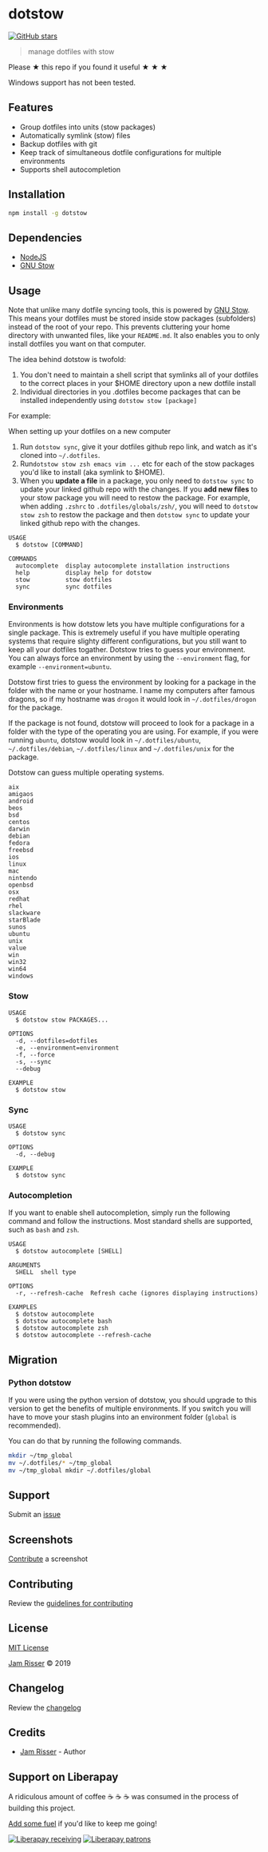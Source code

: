 # dotstow

[![GitHub stars](https://img.shields.io/github/stars/codejamninja/dotstow.svg?style=social&label=Stars)](https://github.com/codejamninja/dotstow)

> manage dotfiles with stow

Please ★ this repo if you found it useful ★ ★ ★

Windows support has not been tested.

## Features

* Group dotfiles into units (stow packages)
* Automatically symlink (stow) files
* Backup dotfiles with git
* Keep track of simultaneous dotfile configurations for multiple environments
* Supports shell autocompletion

## Installation

```sh
npm install -g dotstow
```

## Dependencies

- [NodeJS](https://nodejs.org)
- [GNU Stow](https://www.gnu.org/software/stow)

## Usage

Note that unlike many dotfile syncing tools, this is powered by
[GNU Stow](https://www.gnu.org/software/stow). This means your dotfiles must be stored inside
stow packages (subfolders) instead of the root of your repo. This prevents cluttering your home
directory with unwanted files, like your `README.md`. It also enables you to only install dotfiles
you want on that computer.

The idea behind dotstow is twofold:
  1. You don't need to maintain a shell script that symlinks all of your dotfiles to the correct
  places in your $HOME directory upon a new dotfile install
  2. Individual directories in you .dotfiles become packages that can be installed independently
  using `dotstow stow [package]`

For example:

When setting up your dotfiles on a new computer
  1. Run `dotstow sync`, give it your dotfiles github repo link, and watch as it's cloned into `~/.dotfiles`.
  2. Run`dotstow stow zsh emacs vim ...` etc for each of the stow packages you'd like to install (aka symlink to $HOME).
  3. When you __update a file__ in a package, you only need to `dotstow sync` to update your linked github repo
  with the changes. If you __add new files__ to your stow package you will need to restow the package.
  For example, when adding `.zshrc` to `.dotfiles/globals/zsh/`, you will need to `dotstow stow zsh` to restow the package
  and then `dotstow sync` to update your linked github repo with the changes.

```
USAGE
  $ dotstow [COMMAND]

COMMANDS
  autocomplete  display autocomplete installation instructions
  help          display help for dotstow
  stow          stow dotfiles
  sync          sync dotfiles
```

### Environments

Environments is how dotstow lets you have multiple configurations for a single package. This is extremely useful
if you have multiple operating systems that require slighty different configurations, but you still want to
keep all your dotfiles togather. Dotstow tries to guess your environment. You can always force an environment
by using the `--environment` flag, for example `--environment=ubuntu`.

Dotstow first tries to guess the environment by looking for a package in the folder with the name or your hostname.
I name my computers after famous dragons, so if my hostname was `drogon` it would look in `~/.dotfiles/drogon` for
the package.

If the package is not found, dotstow will proceed to look for a package in a folder with the type of the operating
you are using. For example, if you were running `ubuntu`, dotstow would look in `~/.dotfiles/ubuntu`, `~/.dotfiles/debian`,
`~/.dotfiles/linux` and `~/.dotfiles/unix` for the package.

Dotstow can guess multiple operating systems.

```
aix
amigaos
android
beos
bsd
centos
darwin
debian
fedora
freebsd
ios
linux
mac
nintendo
openbsd
osx
redhat
rhel
slackware
starBlade
sunos
ubuntu
unix
value
win
win32
win64
windows
```

### Stow

```
USAGE
  $ dotstow stow PACKAGES...

OPTIONS
  -d, --dotfiles=dotfiles
  -e, --environment=environment
  -f, --force
  -s, --sync
  --debug

EXAMPLE
  $ dotstow stow
```

### Sync

```
USAGE
  $ dotstow sync

OPTIONS
  -d, --debug

EXAMPLE
  $ dotstow sync
```

### Autocompletion

If you want to enable shell autocompletion, simply run the following command
and follow the instructions. Most standard shells are supported, such as
`bash` and `zsh`.

```
USAGE
  $ dotstow autocomplete [SHELL]

ARGUMENTS
  SHELL  shell type

OPTIONS
  -r, --refresh-cache  Refresh cache (ignores displaying instructions)

EXAMPLES
  $ dotstow autocomplete
  $ dotstow autocomplete bash
  $ dotstow autocomplete zsh
  $ dotstow autocomplete --refresh-cache
```

## Migration

### Python dotstow

If you were using the python version of dotstow, you should upgrade to
this version to get the benefits of multiple environments. If you switch
you will have to move your stash plugins into an environment folder (`global` is recommended).

You can do that by running the following commands.
```sh
mkdir ~/tmp_global
mv ~/.dotfiles/* ~/tmp_global
mv ~/tmp_global mkdir ~/.dotfiles/global
```

## Support

Submit an [issue](https://github.com/codejamninja/dotstow/issues/new)

## Screenshots

[Contribute](https://github.com/codejamninja/dotstow/blob/master/CONTRIBUTING.md) a screenshot

## Contributing

Review the [guidelines for contributing](https://github.com/codejamninja/dotstow/blob/master/CONTRIBUTING.md)

## License

[MIT License](https://github.com/codejamninja/dotstow/blob/master/LICENSE)

[Jam Risser](https://codejam.ninja) © 2019

## Changelog

Review the [changelog](https://github.com/codejamninja/dotstow/blob/master/CHANGELOG.md)

## Credits

- [Jam Risser](https://codejam.ninja) - Author

## Support on Liberapay

A ridiculous amount of coffee ☕ ☕ ☕ was consumed in the process of building this project.

[Add some fuel](https://liberapay.com/codejamninja/donate) if you'd like to keep me going!

[![Liberapay receiving](https://img.shields.io/liberapay/receives/codejamninja.svg?style=flat-square)](https://liberapay.com/codejamninja/donate)
[![Liberapay patrons](https://img.shields.io/liberapay/patrons/codejamninja.svg?style=flat-square)](https://liberapay.com/codejamninja/donate)
